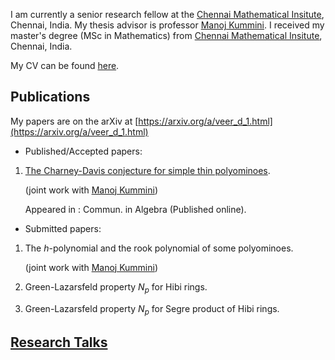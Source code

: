 I am currently a senior research fellow at the [Chennai Mathematical Insitute](https://www.cmi.ac.in), Chennai, India.
My thesis advisor is professor [Manoj Kummini](https://www.cmi.ac.in/people/fac-profile.php?id=mkummini).
I received my master's degree (MSc in Mathematics) from [Chennai Mathematical Insitute](https://www.cmi.ac.in), Chennai, India.

My CV can be found [here](../CV.pdf).

## Publications

My papers are on the arXiv at [https://arxiv.org/a/veer_d_1.html](https://arxiv.org/a/veer_d_1.html)

- Published/Accepted papers:

1. [The Charney-Davis conjecture for simple thin polyominoes](https://www.tandfonline.com/doi/full/10.1080/00927872.2022.2140347).

    (joint work with [Manoj Kummini](https://www.cmi.ac.in/people/fac-profile.php?id=mkummini))

    Appeared in : Commun. in Algebra (Published online).

- Submitted papers:

1. The $h$-polynomial and the rook polynomial of some polyominoes.

    (joint work with [Manoj Kummini](https://www.cmi.ac.in/people/fac-profile.php?id=mkummini))

2. Green-Lazarsfeld property $N_p$ for Hibi rings.

3. Green-Lazarsfeld property $N_p$ for Segre product of Hibi rings.

## [Research Talks](../Research_talks)
